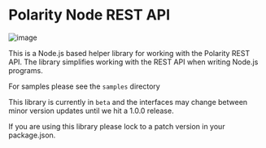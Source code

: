 # Polarity Node REST API

![image](https://img.shields.io/badge/status-beta-green.svg)

This is a Node.js based helper library for working with the Polarity REST API.  The library simplifies working with the REST API when writing Node.js programs.

For samples please see the `samples` directory

This library is currently in `beta` and the interfaces may change between minor version updates until we hit a 1.0.0 release.

If you are using this library please lock to a patch version in your package.json.

